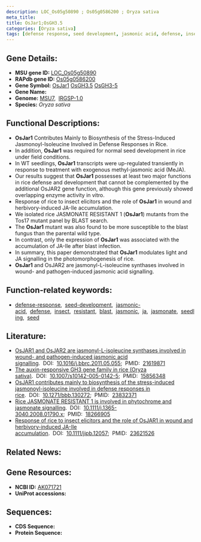 ```yaml
---
description: LOC_Os05g50890 ; Os05g0586200 ; Oryza sativa
meta_title:
title: OsJar1;OsGH3.5
categories: [Oryza sativa]
tags: [defense response, seed development, jasmonic acid, defense, insect, resistant, blast, jasmonic,  ja , jasmonate, seedling, seed]
---
```


## Gene Details:
- **MSU gene ID:** [LOC_Os05g50890](http://rice.uga.edu/cgi-bin/ORF_infopage.cgi?orf=LOC_Os05g50890)  
- **RAPdb gene ID:** [Os05g0586200](https://rapdb.dna.affrc.go.jp/locus/?name=Os05g0586200)  
- **Gene Symbol:** <u>OsJar1</u>&nbsp;<u>OsGH3.5</u>&nbsp;<u>OsGH3-5</u>
- **Gene Name:**
- **Genome:**  [MSU7](http://rice.uga.edu/),&nbsp;&nbsp;[IRGSP-1.0](https://rapdb.dna.affrc.go.jp/download/irgsp1.html)
- **Species:** *Oryza sativa*

## Functional Descriptions:
   - **OsJar1** Contributes Mainly to Biosynthesis of the Stress-Induced Jasmonoyl-Isoleucine Involved in Defense Responses in Rice.
   - In addition, **OsJar1** was required for normal seed development in rice under field conditions.
   - In WT seedlings, **OsJar1** transcripts were up-regulated transiently in response to treatment with exogenous methyl-jasmonic acid (MeJA).
   - Our results suggest that **OsJar1** possesses at least two major functions in rice defense and development that cannot be complemented by the additional OsJAR2 gene function, although this gene previously showed overlapping enzyme activity in vitro.
   - Response of rice to insect elicitors and the role of **OsJar1** in wound and herbivory-induced JA-Ile accumulation.
   - We isolated rice JASMONATE RESISTANT 1 (**OsJar1**) mutants from the Tos17 mutant panel by BLAST search.
   - The **OsJar1** mutant was also found to be more susceptible to the blast fungus than the parental wild type.
   - In contrast, only the expression of **OsJar1** was associated with the accumulation of JA-Ile after blast infection.
   - In summary, this paper demonstrated that **OsJar1** modulates light and JA signalling in the photomorphogenesis of rice.
   - **OsJar1** and OsJAR2 are jasmonyl-L-isoleucine synthases involved in wound- and pathogen-induced jasmonic acid signalling.

## Function-related keywords:
   - [defense-response](/tags/defense-response/),&nbsp;&nbsp;[seed-development](/tags/seed-development/),&nbsp;&nbsp;[jasmonic-acid](/tags/jasmonic-acid/),&nbsp;&nbsp;[defense](/tags/defense/),&nbsp;&nbsp;[insect](/tags/insect/),&nbsp;&nbsp;[resistant](/tags/resistant/),&nbsp;&nbsp;[blast](/tags/blast/),&nbsp;&nbsp;[jasmonic](/tags/jasmonic/),&nbsp;&nbsp;[ja](/tags/ja/),&nbsp;&nbsp;[jasmonate](/tags/jasmonate/),&nbsp;&nbsp;[seedling](/tags/seedling/),&nbsp;&nbsp;[seed](/tags/seed/)

## Literature:
   - [OsJAR1 and OsJAR2 are jasmonyl-L-isoleucine synthases involved in wound- and pathogen-induced jasmonic acid signalling](https://www.doi.org/10.1016/j.bbrc.2011.05.055).&nbsp;&nbsp;DOI:&nbsp;&nbsp;[10.1016/j.bbrc.2011.05.055](https://www.doi.org/10.1016/j.bbrc.2011.05.055);&nbsp;&nbsp;PMID:&nbsp;&nbsp;[21619871](https://pubmed.ncbi.nlm.nih.gov/21619871/)
   - [The auxin-responsive GH3 gene family in rice (Oryza sativa)](https://www.doi.org/10.1007/s10142-005-0142-5).&nbsp;&nbsp;DOI:&nbsp;&nbsp;[10.1007/s10142-005-0142-5](https://www.doi.org/10.1007/s10142-005-0142-5);&nbsp;&nbsp;PMID:&nbsp;&nbsp;[15856348](https://pubmed.ncbi.nlm.nih.gov/15856348/)
   - [OsJAR1 contributes mainly to biosynthesis of the stress-induced jasmonoyl-isoleucine involved in defense responses in rice](https://www.doi.org/10.1271/bbb.130272).&nbsp;&nbsp;DOI:&nbsp;&nbsp;[10.1271/bbb.130272](https://www.doi.org/10.1271/bbb.130272);&nbsp;&nbsp;PMID:&nbsp;&nbsp;[23832371](https://pubmed.ncbi.nlm.nih.gov/23832371/)
   - [Rice JASMONATE RESISTANT 1 is involved in phytochrome and jasmonate signalling](https://www.doi.org/10.1111/j.1365-3040.2008.01790.x).&nbsp;&nbsp;DOI:&nbsp;&nbsp;[10.1111/j.1365-3040.2008.01790.x](https://www.doi.org/10.1111/j.1365-3040.2008.01790.x);&nbsp;&nbsp;PMID:&nbsp;&nbsp;[18266905](https://pubmed.ncbi.nlm.nih.gov/18266905/)
   - [Response of rice to insect elicitors and the role of OsJAR1 in wound and herbivory-induced JA-Ile accumulation](https://www.doi.org/10.1111/jipb.12057).&nbsp;&nbsp;DOI:&nbsp;&nbsp;[10.1111/jipb.12057](https://www.doi.org/10.1111/jipb.12057);&nbsp;&nbsp;PMID:&nbsp;&nbsp;[23621526](https://pubmed.ncbi.nlm.nih.gov/23621526/)

## Related News:

## Gene Resources:
- **NCBI ID:**  [AK071721](http://www.ncbi.nlm.nih.gov/nuccore/AK071721)
- **UniProt accessions:** [](https://www.uniprot.org/uniprotkb//entry)

## Sequences:
- **CDS Sequence:**
- **Protein Sequence:**
